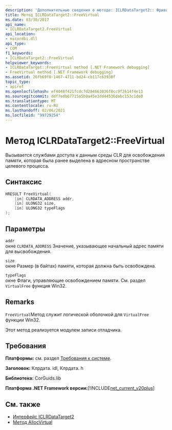 ```yaml
---
description: 'Дополнительные сведения о методе: ICLRDataTarget2:: Фривиртуал'
title: Метод ICLRDataTarget2::FreeVirtual
ms.date: 03/30/2017
api_name:
- ICLRDataTarget2.FreeVirtual
api_location:
- mscordbi.dll
api_type:
- COM
f1_keywords:
- ICLRDataTarget2::FreeVirtual
helpviewer_keywords:
- ICLRDataTarget::FreeVirtual method [.NET Framework debugging]
- FreeVirtual method [.NET Framework debugging]
ms.assetid: 26fb69f8-1467-4711-bd24-cb117c63938f
topic_type:
- apiref
ms.openlocfilehash: ef4048f421fcdc7d284663036f8cc9f2614f4e13
ms.sourcegitcommit: ddf7edb67715a5b9a45e3dd44536dabc153c1de0
ms.translationtype: MT
ms.contentlocale: ru-RU
ms.lasthandoff: 02/06/2021
ms.locfileid: "99729254"
---
```

# <a name="iclrdatatarget2freevirtual-method"></a>Метод ICLRDataTarget2::FreeVirtual

Вызывается службами доступа к данным среды CLR для освобождения памяти, которая была ранее выделена в адресном пространстве целевого процесса.  
  
## <a name="syntax"></a>Синтаксис  
  
```cpp  
HRESULT FreeVirtual(  
    [in] CLRDATA_ADDRESS addr,  
    [in] ULONG32 size,  
    [in] ULONG32 typeFlags  
);  
```  
  
## <a name="parameters"></a>Параметры  

 `addr`  
 окне `CLRDATA_ADDRESS` Значение, указывающее начальный адрес памяти для высвобождения.  
  
 `size`  
 окне Размер (в байтах) памяти, которая должна быть освобождена.  
  
 `typeFlags`  
 окне Флаги, управляющие освобождением памяти. См. раздел `VirtualFree` функция Win32.  
  
## <a name="remarks"></a>Remarks  

 `FreeVirtual`Метод служит логической оболочкой для `VirtualFree` функции Win32.  
  
 Этот метод реализуется модулем записи отладчика.  
  
## <a name="requirements"></a>Требования  

 **Платформы:** см. раздел [Требования к системе](../../get-started/system-requirements.md).  
  
 **Заголовок:** Клрдата. idl, Клрдата. h  
  
 **Библиотека:** CorGuids.lib  
  
 **Платформа .NET Framework версии:**[!INCLUDE[net_current_v20plus](../../../../includes/net-current-v20plus-md.md)]  
  
## <a name="see-also"></a>См. также

- [Интерфейс ICLRDataTarget2](iclrdatatarget2-interface.md)
- [Метод AllocVirtual](iclrdatatarget2-allocvirtual-method.md)
